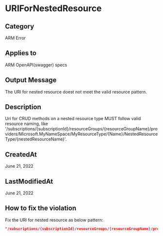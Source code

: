 # URIForNestedResource

## Category

ARM Error

## Applies to

ARM OpenAPI(swagger) specs

## Output Message

The URI for nested resource doest not meet the valid resource pattern.

## Description

Uri for CRUD methods on a nested resource type MUST follow valid resource naming, like '/subscriptions/{subscriptionId}/resourceGroups/{resourceGroupName}/providers/Microsoft.MyNameSpace/MyResourceType/{Name}/NestedResourceType/{nestedResourceName}'.

## CreatedAt

June 21, 2022

## LastModifiedAt

June 21, 2022

## How to fix the violation

Fix the URI for nested resource as below pattern:

```json
"/subscriptions/{subscriptionId}/resourceGroups/{resourceGroupName}/providers/Microsoft.MyNameSpace/MyResourceType/{ResourceName}/NestedResourceType/{nestedResourceName}": {
```
